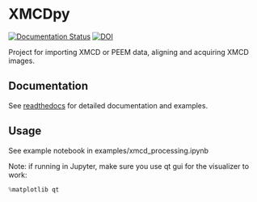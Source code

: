 # XMCDpy

[![Documentation Status](https://readthedocs.org/projects/xmcdpy/badge/?version=latest)](https://xmcdpy.readthedocs.io/en/latest/?badge=latest)
[![DOI](https://zenodo.org/badge/375770713.svg)](https://zenodo.org/badge/latestdoi/375770713)

Project for importing XMCD or PEEM data, aligning and acquiring XMCD images.

## Documentation
See [readthedocs](https://xmcdpy.readthedocs.io) for detailed documentation and examples.

## Usage
See example notebook in examples/xmcd_processing.ipynb

Note: if running in Jupyter, make sure you use qt gui for the visualizer to work:
```python
%matplotlib qt
```


